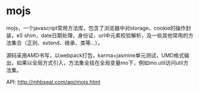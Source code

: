 # mojs
mojs，一个javascript常用方法库，包含了浏览器中对storage、cookie的操作封装，e5 shim，date日期处理，身份证、url中元素校验解析，及一些其他常用的方法集合（正则、extend、继承、类等...）。  

源码采用AMD书写，以webpack打包，karma+jasmine单元测试，UMD格式输出，如果以全局方式引入，方法集全挂在全局变量mo下，例如mo.util访问util方法集。 

API: http://mhbseal.com/api/mojs.html